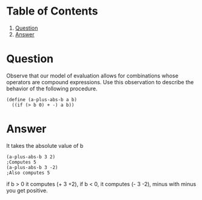 
# Table of Contents

1.  [Question](#orgcf8a12e)
2.  [Answer](#org72bf088)



<a id="orgcf8a12e"></a>

# Question

Observe that our model of evaluation allows for combinations whose operators are
compound expressions. Use this observation to describe the behavior of the
following procedure.

    (define (a-plus-abs-b a b)
      ((if (> b 0) + -) a b))


<a id="org72bf088"></a>

# Answer

It takes the absolute value of b

    (a-plus-abs-b 3 2)
    ;Computes 5
    (a-plus-abs-b 3 -2)
    ;Also computes 5

if b > 0 it computes (+ 3 +2), if b < 0, it computes (- 3 -2), minus with minus
you get positive.

